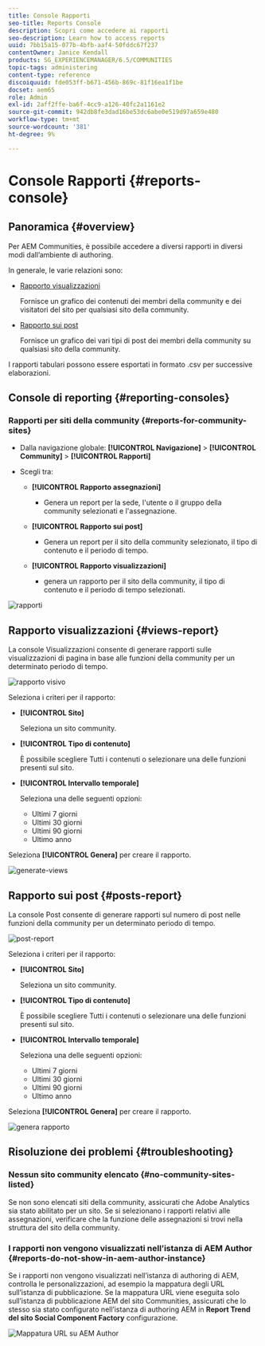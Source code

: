 ```yaml
---
title: Console Rapporti
seo-title: Reports Console
description: Scopri come accedere ai rapporti
seo-description: Learn how to access reports
uuid: 7bb15a15-077b-4bfb-aaf4-50fddc67f237
contentOwner: Janice Kendall
products: SG_EXPERIENCEMANAGER/6.5/COMMUNITIES
topic-tags: administering
content-type: reference
discoiquuid: fde053ff-b671-456b-869c-81f16ea1f1be
docset: aem65
role: Admin
exl-id: 2aff2ffe-ba6f-4cc9-a126-40fc2a1161e2
source-git-commit: 942db8fe3dad16be53dc6abe0e519d97a659e480
workflow-type: tm+mt
source-wordcount: '381'
ht-degree: 9%

---
```


# Console Rapporti {#reports-console}

## Panoramica {#overview}

Per AEM Communities, è possibile accedere a diversi rapporti in diversi modi dall’ambiente di authoring.

In generale, le varie relazioni sono:

* [Rapporto visualizzazioni](#views-report)

   Fornisce un grafico dei contenuti dei membri della community e dei visitatori del sito per qualsiasi sito della community.

* [Rapporto sui post](#posts-report)

   Fornisce un grafico dei vari tipi di post dei membri della community su qualsiasi sito della community.

I rapporti tabulari possono essere esportati in formato .csv per successive elaborazioni.

## Console di reporting {#reporting-consoles}

### Rapporti per siti della community {#reports-for-community-sites}

* Dalla navigazione globale: **[!UICONTROL Navigazione]** > **[!UICONTROL Community]** >  **[!UICONTROL Rapporti]**

* Scegli tra:

   * **[!UICONTROL Rapporto assegnazioni]**

      * Genera un report per la sede, l&#39;utente o il gruppo della community selezionati e l&#39;assegnazione.
   * **[!UICONTROL Rapporto sui post]**

      * Genera un report per il sito della community selezionato, il tipo di contenuto e il periodo di tempo.
   * **[!UICONTROL Rapporto visualizzazioni]**

      * genera un rapporto per il sito della community, il tipo di contenuto e il periodo di tempo selezionati.



![rapporti](assets/reports1.png)

## Rapporto visualizzazioni {#views-report}

La console Visualizzazioni consente di generare rapporti sulle visualizzazioni di pagina in base alle funzioni della community per un determinato periodo di tempo.

![rapporto visivo](assets/view-report.png)

Seleziona i criteri per il rapporto:

* **[!UICONTROL Sito]**

   Seleziona un sito community.

* **[!UICONTROL Tipo di contenuto]**

   È possibile scegliere Tutti i contenuti o selezionare una delle funzioni presenti sul sito.

* **[!UICONTROL Intervallo temporale]**

   Seleziona una delle seguenti opzioni:

   * Ultimi 7 giorni
   * Ultimi 30 giorni
   * Ultimi 90 giorni
   * Ultimo anno

Seleziona **[!UICONTROL Genera]** per creare il rapporto.

![generate-views](assets/generate-views.png)

## Rapporto sui post {#posts-report}

La console Post consente di generare rapporti sul numero di post nelle funzioni della community per un determinato periodo di tempo.

![post-report](assets/posts-report.png)

Seleziona i criteri per il rapporto:

* **[!UICONTROL Sito]**

   Seleziona un sito community.

* **[!UICONTROL Tipo di contenuto]**

   È possibile scegliere Tutti i contenuti o selezionare una delle funzioni presenti sul sito.

* **[!UICONTROL Intervallo temporale]**

   Seleziona una delle seguenti opzioni:

   * Ultimi 7 giorni
   * Ultimi 30 giorni
   * Ultimi 90 giorni
   * Ultimo anno

Seleziona **[!UICONTROL Genera]** per creare il rapporto.

![genera rapporto](assets/generate-posts-report.png)

## Risoluzione dei problemi {#troubleshooting}

### Nessun sito community elencato {#no-community-sites-listed}

Se non sono elencati siti della community, assicurati che Adobe Analytics sia stato abilitato per un sito. Se si selezionano i rapporti relativi alle assegnazioni, verificare che la funzione delle assegnazioni si trovi nella struttura del sito della community.

### I rapporti non vengono visualizzati nell’istanza di AEM Author {#reports-do-not-show-in-aem-author-instance}

Se i rapporti non vengono visualizzati nell’istanza di authoring di AEM, controlla le personalizzazioni, ad esempio la mappatura degli URL sull’istanza di pubblicazione. Se la mappatura URL viene eseguita solo sull’istanza di pubblicazione AEM del sito Communities, assicurati che lo stesso sia stato configurato nell’istanza di authoring AEM in **Report Trend del sito Social Component Factory** configurazione.

![Mappatura URL su AEM Author](assets/sitetrend.png)
